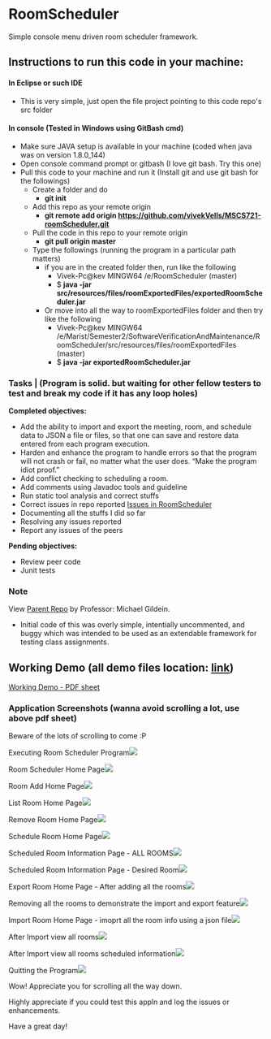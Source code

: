 # RoomScheduler
Simple console menu driven room scheduler framework.

## Instructions to run this code in your machine:
#### In Eclipse or such IDE
- This is very simple, just open the file project pointing to this code repo's src folder
#### In console (Tested in Windows using GitBash cmd)
- Make sure JAVA setup is available in your machine (coded when java was on version 1.8.0_144)
- Open console command prompt or gitbash (I love git bash. Try this one)
- Pull this code to your machine and run it (Install git and use git bash for the followings)
  - Create a folder and do 
    - **git init**
  - Add this repo as your remote origin 
    - **git remote add origin https://github.com/vivekVells/MSCS721-roomScheduler.git**
  - Pull the code in this repo to your remote origin 
    - **git pull origin master**   
  - Type the followings (running the program in a particular path matters)
    - if you are in the created folder then, run like the following
        - Vivek-Pc@kev MINGW64 /e/RoomScheduler (master)
        - $ **java -jar src/resources/files/roomExportedFiles/exportedRoomScheduler.jar** 
    - Or move into all the way to roomExportedFiles folder and then try like the following
        - Vivek-Pc@kev MINGW64 /e/Marist/Semester2/SoftwareVerificationAndMaintenance/RoomScheduler/src/resources/files/roomExportedFiles (master)
        - $ **java -jar exportedRoomScheduler.jar**

### Tasks | (Program is solid. but waiting for other fellow testers to test and break my code if it has any loop holes)
**Completed objectives:**
* Add the ability to import and export the meeting, room, and schedule data to JSON a file
or files, so that one can save and restore data entered from each program execution.
* Harden and enhance the program to handle errors so that the program will not crash or
fail, no matter what the user does. “Make the program idiot proof.”
* Add conflict checking to scheduling a room.
* Add comments using Javadoc tools and guideline
* Run static tool analysis and correct stuffs
* Correct issues in repo reported [Issues in RoomScheduler](https://github.com/vivekVells/MSCS721-roomScheduler/issues)
* Documenting all the stuffs I did so far
* Resolving any issues reported 
* Report any issues of the peers

**Pending objectives:**
* Review peer code
* Junit tests

### Note
View [Parent Repo](https://github.com/gildmi/RoomScheduler) by Professor: Michael Gildein.
- Initial code of this was overly simple, intentially uncommented, and buggy which was intended to be used as an extendable framework for testing class assignments.

## Working Demo (all demo files location: [link](https://github.com/vivekVells/MSCS721-roomScheduler/tree/master/src/resources/workingDemo))
[Working Demo - PDF sheet](https://github.com/vivekVells/MSCS721-roomScheduler/blob/master/src/resources/workingDemo/files/Room%20Scheduler%20-%20by%20Vivek%20Vellaiyappan.pdf)

### Application Screenshots (wanna avoid scrolling a lot, use above pdf sheet)
Beware of the lots of scrolling to come :P



Executing Room Scheduler Program![](https://github.com/vivekVells/MSCS721-roomScheduler/blob/master/src/resources/workingDemo/Images/V1Feb17/1-ExecutingRoomSchedulerJarFile.png)

Room Scheduler Home Page![](https://github.com/vivekVells/MSCS721-roomScheduler/blob/master/src/resources/workingDemo/Images/V1Feb17/2-RoomSchedulerHomePage.png)

Room Add Home Page![](https://github.com/vivekVells/MSCS721-roomScheduler/blob/master/src/resources/workingDemo/Images/V1Feb17/3-RoomAddingResult.png)

List Room Home Page![](https://github.com/vivekVells/MSCS721-roomScheduler/blob/master/src/resources/workingDemo/Images/V1Feb17/4-ViewAddedRooms.png)

Remove Room Home Page![](https://github.com/vivekVells/MSCS721-roomScheduler/blob/master/src/resources/workingDemo/Images/V1Feb17/5-RemoveRoomPage.png)

Schedule Room Home Page![](https://github.com/vivekVells/MSCS721-roomScheduler/blob/master/src/resources/workingDemo/Images/V1Feb17/6-ScheduleRoomHomePageResult.png)

Scheduled Room Information Page - ALL ROOMS![](https://github.com/vivekVells/MSCS721-roomScheduler/blob/master/src/resources/workingDemo/Images/V1Feb17/7-ViewingAllRoomsSchedule.png)

Scheduled Room Information Page - Desired Room![](https://github.com/vivekVells/MSCS721-roomScheduler/blob/master/src/resources/workingDemo/Images/V1Feb17/8-ViewingDesiredRoomResult.png)

Export Room Home Page - After adding all the rooms![](https://github.com/vivekVells/MSCS721-roomScheduler/blob/master/src/resources/workingDemo/Images/V1Feb17/10-ExportFeatureResults.png)

Removing all the rooms to demonstrate the import and export feature![](https://github.com/vivekVells/MSCS721-roomScheduler/blob/master/src/resources/workingDemo/Images/V1Feb17/9-RemovedAllRoomsForExportAndImportFeatureDemo.png)

Import Room Home Page - imoprt all the room info using a json file![](https://github.com/vivekVells/MSCS721-roomScheduler/blob/master/src/resources/workingDemo/Images/V1Feb17/11-ImportFeatureResults.png)

After Import view all rooms![](https://github.com/vivekVells/MSCS721-roomScheduler/blob/master/src/resources/workingDemo/Images/V1Feb17/12-AfterImportViewingRooms.png)

After Import view all rooms scheduled information![](https://github.com/vivekVells/MSCS721-roomScheduler/blob/master/src/resources/workingDemo/Images/V1Feb17/13-AfterImportViewingAllRoomsSchedules.png)

Quitting the Program![](https://github.com/vivekVells/MSCS721-roomScheduler/blob/master/src/resources/workingDemo/Images/V1Feb17/14-QuittingProgram.png)

Wow! Appreciate you for scrolling all the way down.

Highly appreciate if you could test this appln and log the issues or enhancements.

Have a great day!


